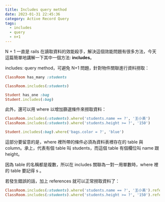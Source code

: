 ```yaml
---
title: Includes query method
date: 2023-01-31 22:45:36
category: Active Record Query
tags:
  - includes
  - query
  - n+1
---
```

N + 1 一直是 rails 在讀取資料的效能殺手，解決這個效能問題有很多方法，今天這篇簡單地講解一下其中一個方法: **includes**。
<!-- more -->

includes: query method，可避免 N+1 問題，針對物件關聯進行資料撈取：
```ruby
ClassRoom has_many :students

ClassRoom.includes(:students)

Student has_one :bag
Student.includes(:bag)
```
此外，還可以用 where 以增加篩選條件來撈取資料：
```ruby
ClassRoom.includes(:students).where('students.name == ?', '王小美')
ClassRoom.includes(:students).where('students.height >= ?', '150')

Student.includes(:bag).where('bags.color = ?', 'blue')
```

這部分要留意的是，where 裡所帶的條件必須為資料表裡存在的 table 與 column。承上，代表有個 table 叫 students，而這個 table 有個欄位叫 name 跟 height。

因為 table 的名稱都是複數，所以在 includes 關聯為一對一用單數時，where 裡的 table 要記得 s 。

若發生錯誤的話，加上 references 就可以正常撈取資料了：
```ruby
ClassRoom.includes(:students).where('students.name == ?', '王小美').references(:students)
ClassRoom.includes(:students).where('students.height >= ?', '150').references(:students)
```